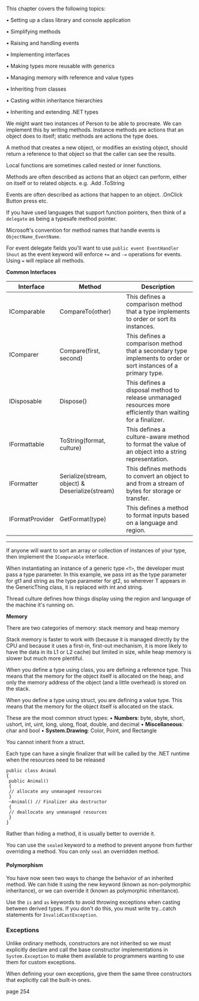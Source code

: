 This chapter covers the following topics:

• Setting up a class library and console application

• Simplifying methods

• Raising and handling events

• Implementing interfaces

• Making types more reusable with generics

• Managing memory with reference and value types

• Inheriting from classes

• Casting within inheritance hierarchies

• Inheriting and extending .NET types



We might want two instances of Person to be able to procreate. We can implement this by writing methods. Instance methods are actions that an object does to itself; static methods are actions the type does. 

A method that creates a new object, or modifies an existing object, should return a reference to that object so that the caller can see the results.

Local functions are sometimes called nested or inner functions.

Methods are often described as actions that an object can perform, either on itself or to related objects. e.g. .Add .ToString

Events are often described as actions that happen to an object. .OnClick Button press etc.

If you have used languages that support function pointers, then think of a `delegate` as being a typesafe method pointer.

Microsoft's convention for method names that handle events is `ObjectName_EventName`.

For event delegate fields you'll want to use `public event EventHandler Shout` as the event keyword will enforce `+=` and `-=` operations for events. Using `=` will replace all methods.

**Common Interfaces**

| Interface       | Method                                          | Description                                                                                                     |
| --------------- | ----------------------------------------------- | --------------------------------------------------------------------------------------------------------------- |
| IComparable     | CompareTo(other)                                | This defines a comparison method that a type implements to order or sort its instances.                         |
| IComparer       | Compare(first, second)                          | This defines a comparison method that a secondary type implements to order or sort instances of a primary type. |
| IDisposable     | Dispose()                                       | This defines a disposal method to release unmanaged resources more efficiently than waiting for a finalizer.    |
| IFormattable    | ToString(format, culture)                       | This defines a culture-aware method to format the value of an object into a string representation.              |
| IFormatter      | Serialize(stream, object) & Deserialize(stream) | This defines methods to convert an object to and from a stream of bytes for storage or transfer.                |
| IFormatProvider | GetFormat(type)                                 | This defines a method to format inputs based on a language and region.                                          |
<hr/>

If anyone will want to sort an array or collection of instances of your type, then implement the `IComparable` interface.

When instantiating an instance of a generic type `<T>`, the developer
must pass a type parameter. In this example, we pass int as the
type parameter for gt1 and string as the type parameter for gt2,
so wherever T appears in the GenericThing class, it is replaced with
int and string.

Thread culture defines how things display using the region and language of the machine it's running on.

**Memory**

There are two categories of memory: stack memory and heap memory

Stack memory is faster to work with (because it is managed directly by the CPU and because it uses a first-in, first-out mechanism, it is more likely to have the data
in its L1 or L2 cache) but limited in size, while heap memory is slower but much
more plentiful.

When you define a type using class, you are defining a reference type. This means that the memory for the object itself is allocated on the heap, and only the memory address of the object (and a little overhead) is stored on the stack.

When you define a type using struct, you are defining a value type. This means that the memory for the object itself is allocated on the stack.

These are the most common struct types:
• **Numbers**: byte, sbyte, short, ushort, int, uint, long, ulong, float, double, and decimal
• **Miscellaneous**: char and bool
• **System.Drawing**: Color, Point, and Rectangle

You cannot inherit from a struct.

Each type can have a single finalizer that will be called by the .NET runtime when the resources need to be released

```
public class Animal
{
 public Animal()
 {
 // allocate any unmanaged resources
 }
 ~Animal() // Finalizer aka destructor
 {
 // deallocate any unmanaged resources
 }
}
```

Rather than hiding a method, it is usually better to override it.

You can use the `sealed` keyword to a method to prevent anyone from further overriding a method. You can only `seal` an overridden method.

#### Polymorphism

You have now seen two ways to change the behavior of an inherited method. We can hide it using the new keyword (known as non-polymorphic inheritance), or we can override it (known as polymorphic inheritance).

Use the `is` and `as` keywords to avoid throwing exceptions when casting between derived types. If you don't do this, you must write try...catch statements for `InvalidCastException`.

### Exceptions

Unlike ordinary methods, constructors are not inherited so we must explicitly declare and call the base constructor implementations in `System.Exception` to make them available to programmers wanting to use them for custom exceptions. 

When defining your own exceptions, give them the same three constructors that explicitly call the built-in ones.

page 254